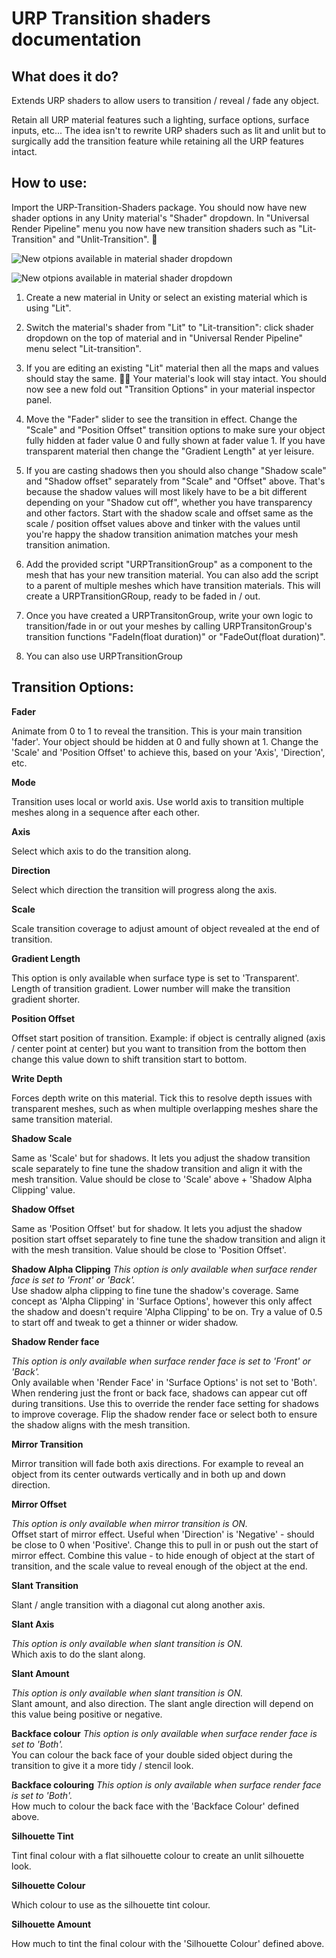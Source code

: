 # **URP Transition shaders documentation**
 
## What does it do?

Extends URP shaders to allow users to transition / reveal / fade any object.

Retain all URP material features such a lighting, surface options, surface inputs, etc...
The idea isn't to rewrite URP shaders such as lit and unlit but to surgically add the transition feature while retaining all the URP features intact.

## How to use:

Import the URP-Transition-Shaders package. You should now have new shader options in any Unity material's "Shader" dropdown. In "Universal Render Pipeline" menu you now have new transition shaders such as "Lit-Transition" and "Unlit-Transition". :star_struck:

![New otpions available in material shader dropdown](https://github.com/evvvvil/urptranstionshaders-docs/blob/main/Screenshot01.png?raw=true)

![New otpions available in material shader dropdown](https://github.com/evvvvil/urptranstionshaders-docs/blob/main/Screenshot03.png?raw=true)


1. Create a new material in Unity or select an existing material which is using "Lit".

2. Switch the material's shader from "Lit" to "Lit-transition": click shader dropdown on the top of material and in "Universal Render Pipeline" menu select "Lit-transition".

3. If you are editing an existing "Lit" material then all the maps and values should stay the same. :rowing_woman: Your material's look will stay intact. You should now see a new fold out "Transition Options" in your material inspector panel.

4. Move the "Fader" slider to see the transition in effect. Change the "Scale" and "Position Offset" transition options to make sure your object fully hidden at fader value 0 and fully shown at fader value 1. If you have transparent material then change the "Gradient Length" at yer leisure.

5. If you are casting shadows then you should also change "Shadow scale" and "Shadow offset" separately from "Scale" and "Offset" above. That's because the shadow values will most likely have to be a bit different depending on your "Shadow cut off", whether you have transparency and other factors. Start with the shadow scale and offset same as the scale / position offset values above and tinker with the values until you're happy the shadow transition animation matches your mesh transition animation. 

6. Add the provided script "URPTransitionGroup" as a component to the mesh that has your new transition material. You can also add the script to a parent of multiple meshes which have transition materials. This will create a URPTransitionGRoup, ready to be faded in / out.

7. Once you have created a URPTransitonGroup, write your own logic to transition/fade in or out your meshes by calling URPTransitonGroup's transition functions "FadeIn(float duration)" or "FadeOut(float duration)". 

8. You can also use URPTransitionGroup 

## Transition Options:

**Fader** 

Animate from 0 to 1 to reveal the transition. This is your main transition 'fader'. Your object should be hidden at 0 and fully shown at 1. Change the 'Scale' and 'Position Offset' to achieve this, based on your 'Axis', 'Direction', etc.

**Mode**

Transition uses local or world axis. Use world axis to transition multiple meshes along in a sequence after each other.

**Axis**

Select which axis to do the transition along.

**Direction**

Select which direction the transition will progress along the axis.

**Scale**

Scale transition coverage to adjust amount of object revealed at the end of transition.

**Gradient Length**

This option is only available when surface  type is set to 'Transparent'. 
Length of transition gradient. Lower number will make the transition gradient shorter.

**Position Offset**

Offset start position of transition. Example: if object is centrally aligned (axis / center point at center) but you want to transition from the bottom then change this value down to shift transition start to bottom.

**Write Depth**

Forces depth write on this material. Tick this to resolve depth issues with transparent meshes, such as when multiple overlapping meshes share the same transition material.

**Shadow Scale**

Same as 'Scale' but for shadows. It lets you adjust the shadow transition scale separately to fine tune the shadow transition and align it with the mesh transition. Value should be close to 'Scale' above + 'Shadow Alpha Clipping' value.

**Shadow Offset**

Same as 'Position Offset' but for shadow. It lets you adjust the shadow position start offset separately to fine tune the shadow transition and align it with the mesh transition. Value should be close to 'Position Offset'.

**Shadow Alpha Clipping**
_This option is only available when surface render face is set to 'Front' or 'Back'._<br> 
Use shadow alpha clipping to fine tune the shadow's coverage. Same concept as 'Alpha Clipping' in 'Surface Options', however this only affect the shadow and doesn't require 'Alpha Clipping' to be on. Try a value of 0.5 to start off and tweak to get a thinner or wider shadow.

**Shadow Render face**

_This option is only available when surface render face is set to 'Front' or 'Back'._<br> 
Only available when 'Render Face' in 'Surface Options' is not set to 'Both'. When rendering just the front or back face, shadows can appear cut off during transitions. Use this to override the render face setting for shadows to improve coverage. Flip the shadow render face or select both to ensure the shadow aligns with the mesh transition.

**Mirror Transition**

Mirror transition will fade both axis directions. For example to reveal an object from its center outwards vertically and in both up and down direction.

**Mirror Offset**

_This option is only available when mirror transition is ON._<br> 
Offset start of mirror effect. Useful when 'Direction' is 'Negative' - should be close to 0 when 'Positive'. Change this to pull in or push out the start of mirror effect. Combine this value - to hide enough of object at the start of transition, and the scale value to reveal enough of the object at the end.

**Slant Transition**

Slant / angle transition with a diagonal cut along another axis.

**Slant Axis**

_This option is only available when slant transition is ON._<br> 
Which axis to do the slant along.

**Slant Amount**

_This option is only available when slant transition is ON._<br> 
Slant amount, and also direction. The slant angle direction will depend on this value being positive or negative.

**Backface colour**
_This option is only available when surface render face is set to 'Both'._<br> 
You can colour the back face of your double sided object during the transition to give it a more tidy / stencil look.

**Backface colouring**
_This option is only available when surface render face is set to 'Both'._<br>
How much to colour the back face with the 'Backface Colour' defined above.

**Silhouette Tint**

Tint final colour with a flat silhouette colour to create an unlit silhouette look.

**Silhouette Colour**

Which colour to use as the silhouette tint colour.

**Silhouette Amount**

How much to tint the final colour with the 'Silhouette Colour' defined above.